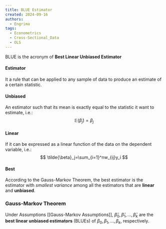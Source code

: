 ```yaml
---
title: BLUE Estimator
created: 2024-09-16
authors:
  - Engrima
tags:
  - Econometrics
  - Cross-Sectional_Data
  - OLS
---
```

BLUE is the acronym of **Best Linear Unbiased Estimator**

#### Estimator
It a rule that can be applied to any sample of data to produce an estimate of a certain statistic.

#### Unbiased
An estimator such that its mean is exactly equal to the statistic it want to estimate, i.e.:
$$
\mathbb{E}(\tilde{\beta}_{j})=\beta_{j}
$$

#### Linear
If it can be expressed as a linear function of the data on the dependent variable, i.e.:
$$
\tilde{\beta}_j=\sum_{i=1}^nw_{ij}y_i
$$

#### Best
According to the Gauss-Markov Theorem, the best estimator is the estimator with *smallest variance* among all the estimators that are **linear** and **unbiased**.

### Gauss-Markov Theorem

Under Assumptions [[Gauss-Markov Assumptions]], $\hat{\beta}_0, \hat{\beta}_1, \ldots, \hat{\beta}_k$ are the **best linear unbiased estimators** (BLUEs) of $\beta_0, \beta_1, \ldots, \beta_k$, respectively.